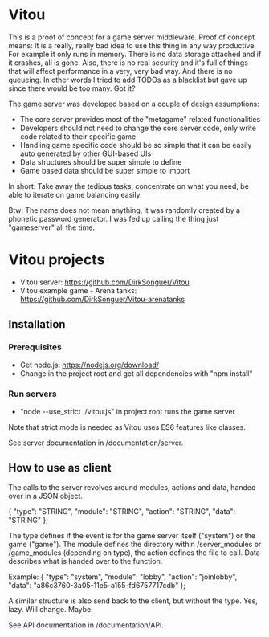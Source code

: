
# Vitou

This is a proof of concept for a game server middleware. Proof of concept means: It is a really, really bad idea to use this thing in any way productive. For example it only runs in memory. There is no data storage attached and if it crashes, all is gone. Also, there is no real security and it's full of things that will affect performance in a very, very bad way. And there is no queueing. In other words I tried to add TODOs as a blacklist but gave up since there would be too many. Got it?

The game server was developed based on a couple of design assumptions:

* The core server provides most of the "metagame" related functionalities
* Developers should not need to change the core server code, only write code related to their specific game
* Handling game specific code should be so simple that it can be easily auto generated by other GUI-based UIs
* Data structures should be super simple to define
* Game based data should be super simple to import

In short: Take away the tedious tasks, concentrate on what you need, be able to iterate on game balancing easily.

Btw: The name does not mean anything, it was randomly created by a phonetic password generator. I was fed up calling the thing just "gameserver" all the time.

# Vitou projects

* Vitou server: https://github.com/DirkSonguer/Vitou
* Vitou example game - Arena tanks: https://github.com/DirkSonguer/Vitou-arenatanks

## Installation

### Prerequisites

* Get node.js: https://nodejs.org/download/
* Change in the project root and get all dependencies with "npm install"

### Run servers

* "node --use_strict ./vitou.js" in project root runs the game server .

Note that strict mode is needed as Vitou uses ES6 features like classes.

See server documentation in /documentation/server.

## How to use as client

The calls to the server revolves around modules, actions and data, handed over in a JSON object.

{
	"type": "STRING",
	"module": "STRING",
	"action": "STRING",
	"data": "STRING"
};

The type defines if the event is for the game server itself ("system") or the game ("game"). The module defines the directory within /server_modules or /game_modules (depending on type), the action defines the file to call. Data describes what is handed over to the function.

Example: { "type": "system", "module": "lobby", "action": "joinlobby", "data": "a86c3760-3a05-11e5-a155-fd6757717cdb" };

A similar structure is also send back to the client, but without the type. Yes, lazy. Will change. Maybe.

See API documentation in /documentation/API.
